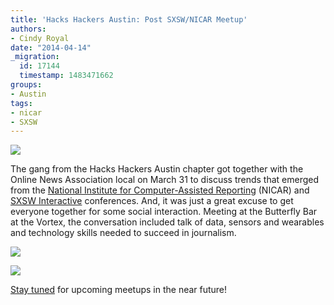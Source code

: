 ```yaml
---
title: 'Hacks Hackers Austin: Post SXSW/NICAR Meetup'
authors:
- Cindy Royal
date: "2014-04-14"
_migration:
  id: 17144
  timestamp: 1483471662
groups:
- Austin
tags:
- nicar
- SXSW
---
```


![][1]

The gang from the Hacks Hackers Austin chapter got together with the Online News Association local on March 31 to discuss trends that emerged from the [National Institute for Computer-Assisted Reporting][2] (NICAR) and [SXSW Interactive][3] conferences. And, it was just a great excuse to get everyone together for some social interaction. Meeting at the Butterfly Bar at the Vortex, the conversation included talk of data, sensors and wearables and technology skills needed to succeed in journalism.

![][4]

![][5]

[Stay tuned][6] for upcoming meetups in the near future!

 [1]: http://photos1.meetupstatic.com/photos/event/f/3/e/event_352863902.jpeg
 [2]: http://ire.org/conferences/nicar-2014/
 [3]: http://sxsw.com/interactive
 [4]: http://photos1.meetupstatic.com/photos/event/f/6/6/event_352863942.jpeg
 [5]: http://photos4.meetupstatic.com/photos/event/f/a/c/event_352864012.jpeg
 [6]: http://www.meetup.com/Hacks-Hackers-Austin/